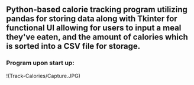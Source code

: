 ## Python-based calorie tracking program utilizing pandas for storing data along with Tkinter for functional UI allowing for users to input a meal they've eaten, and the amount of calories which is sorted into a CSV file for storage.

### Program upon start up:
!(Track-Calories/Capture.JPG)
